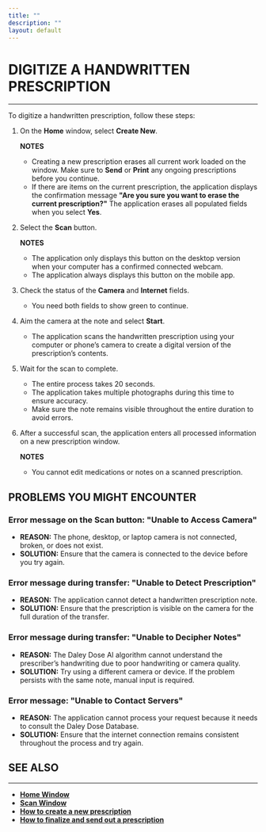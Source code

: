 ```yaml
---
title: ""
description: ""
layout: default
---
```


# **DIGITIZE A HANDWRITTEN PRESCRIPTION**  
---

To digitize a handwritten prescription, follow these steps:

1. On the **Home** window, select **Create New**.  

   **NOTES**  
   - Creating a new prescription erases all current work loaded on the window. Make sure to **Send** or **Print** any ongoing prescriptions before you continue.  
   - If there are items on the current prescription, the application displays the confirmation message **"Are you sure you want to erase the current prescription?"** The application erases all populated fields when you select **Yes**.

2. Select the **Scan** button.  

   **NOTES**  
   - The application only displays this button on the desktop version when your computer has a confirmed connected webcam.  
   - The application always displays this button on the mobile app.

3. Check the status of the **Camera** and **Internet** fields.  
   - You need both fields to show green to continue.

4. Aim the camera at the note and select **Start**.  
   - The application scans the handwritten prescription using your computer or phone’s camera to create a digital version of the prescription’s contents.

5. Wait for the scan to complete.  
   - The entire process takes 20 seconds.  
   - The application takes multiple photographs during this time to ensure accuracy.  
   - Make sure the note remains visible throughout the entire duration to avoid errors.

6. After a successful scan, the application enters all processed information on a new prescription window.  

   **NOTES**  
   - You cannot edit medications or notes on a scanned prescription.

## **PROBLEMS YOU MIGHT ENCOUNTER**

### Error message on the **Scan** button: **"Unable to Access Camera"**  
- **REASON:** The phone, desktop, or laptop camera is not connected, broken, or does not exist.  
- **SOLUTION:** Ensure that the camera is connected to the device before you try again.

### Error message during transfer: **"Unable to Detect Prescription"**  
- **REASON:** The application cannot detect a handwritten prescription note.  
- **SOLUTION:** Ensure that the prescription is visible on the camera for the full duration of the transfer.

### Error message during transfer: **"Unable to Decipher Notes"**  
- **REASON:** The Daley Dose AI algorithm cannot understand the prescriber’s handwriting due to poor handwriting or camera quality.  
- **SOLUTION:** Try using a different camera or device. If the problem persists with the same note, manual input is required.

### Error message: **"Unable to Contact Servers"**  
- **REASON:** The application cannot process your request because it needs to consult the Daley Dose Database.  
- **SOLUTION:** Ensure that the internet connection remains consistent throughout the process and try again.

## **SEE ALSO**
---
- [**Home Window**](/daleydose/window-home)  
- [**Scan Window**](/daleydose/window-scan)  
- [**How to create a new prescription**](/daleydose/prescription-create-new)  
- [**How to finalize and send out a prescription**](/daleydose/prescription-finalize)

